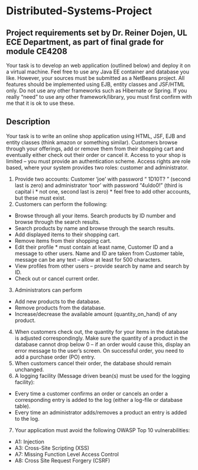 # Distributed-Systems-Project
## Project requirements set by Dr. Reiner Dojen, UL ECE Department, as part of final grade for module CE4208

Your task is to develop an web application (outlined below) and deploy it on a virtual machine. Feel
free to use any Java EE container and database you like. However, your sources must be submitted as
a NetBeans project. All features should be implemented using EJB, entity classes and JSF/HTML only.
Do not use any other frameworks such as Hibernate or Spring. If you really “need” to use any other
framework/library, you must first confirm with me that it is ok to use these.

## Description
Your task is to write an online shop application using HTML, JSF, EJB and entity classes (think amazon
or something similar). Customers browse through your offerings, add or remove them from their
shopping cart and eventually either check out their order or cancel it. Access to your shop is limited –
you must provide an authentication scheme. Access rights are role based, where your system provides
two roles: customer and administrator.
1. Provide two accounts: Customer ‘joe’ with password “ 1D10T? ” (second last is zero) and
administrator ‘toor’ with password “4uIdo0!” (third is capital i * not one, second last is zero) * feel
free to add other accounts, but these must exist.
2. Customers can perform the following:
* Browse through all your items.
   Search products by ID number and browse through the search results.
* Search products by name and browse through the search results.
* Add displayed items to their shopping cart.
* Remove items from their shopping cart.
* Edit their profile * must contain at least name, Customer ID and a message to other users.
Name and ID are taken from Customer table, message can be any text – allow at least for
500 characters.
* View profiles from other users – provide search by name and search by ID.
* Check out or cancel current order.
3. Administrators can perform
* Add new products to the database.
* Remove products from the database.
* Increase/decrease the available amount (quantity_on_hand) of any product.
4. When customers check out, the quantity for your items in the database is adjusted
correspondingly. Make sure the quantity of a product in the database cannot drop below 0 – if an
order would cause this, display an error message to the user’s screen. On successful order, you
need to add a purchase order (PO) entry.
5. When customers cancel their order, the database should remain unchanged.
6. A logging facility (Message driven bean(s) must be used for the logging facility):
* Every time a customer confirms an order or cancels an order a corresponding entry is
  added to the log (either a log-file or database table).
* Every time an administrator adds/removes a product an entry is added to the log.
7. Your application must avoid the following OWASP Top 10 vulnerabilities:
* A1: Injection
* A3: Cross-Site Scripting (XSS)
* A7: Missing Function Level Access Control
* A8: Cross Site Request Forgery (CSRF)
